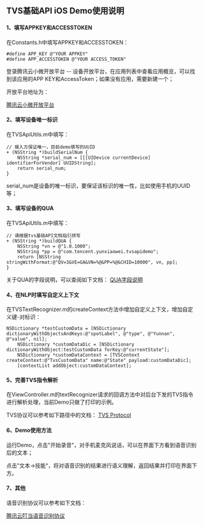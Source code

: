 ## TVS基础API iOS Demo使用说明



#### 1、填写APPKEY和ACCESSTOKEN

在Constants.h中填写APPKEY和ACCESSTOKEN：

```
#define APP_KEY @"YOUR APPKEY"
#define APP_ACCESSTOKEN @"YOUR ACCESS_TOKEN"
```

登录腾讯云小微开放平台 -- 设备开放平台，在应用列表中查看应用概览，可以找到该应用的APP KEY和AccessToken；如果没有应用，需要新建一个；

开放平台地址为：

[腾讯云小微开放平台](https://dingdang.qq.com/open#/)



#### 2、填写设备唯一标识

在TVSApiUtils.m中填写：

```
// 接入方保证唯一，目前demo填写的UUID
+ (NSString *)buildSerialNum {
    NSString *serial_num = [[[UIDevice currentDevice] identifierForVendor] UUIDString];
    return serial_num;
}
```

serial_num是设备的唯一标识，要保证该标识的唯一性，比如使用手机的UUID等；



#### 3、填写设备的QUA

在TVSApiUtils.m中填写：

```
// 请根据tvs基础API文档指引拼写
+ (NSString *)buildQUA {
    NSString *vn = @"1.0.1000";
    NSString *pp = @"com.tencent.yunxiaowei.tvsapidemo";
    return [NSString stringWithFormat:@"QV=3&VE=GA&VN=%@&PP=%@&CHID=10000", vn, pp];
}
```

关于QUA的字段说明，可以查阅如下文档：
[QUA字段说明](https://github.com/TencentDingdang/tvs-tools/blob/master/doc/%E8%85%BE%E8%AE%AF%E5%8F%AE%E5%BD%93HTTP%E6%96%B9%E5%BC%8F%E6%8E%A5%E5%85%A5API%E6%96%87%E6%A1%A3.md#71-qua%E5%AD%97%E6%AE%B5%E8%AF%B4%E6%98%8E)



#### 4、在NLP时填写自定义上下文

在TVSTextRecognizer.m的createContext方法中增加自定义上下文，增加自定义键-对标识：

```
NSDictionary *testCustomData = [NSDictionary dictionaryWithObjectsAndKeys:@"spotLabel", @"type", @"Yunnan", @"value", nil];
    NSDictionary *customDataDic = [NSDictionary dictionaryWithObject:testCustomData forKey:@"currentState"];
    NSDictionary *customDataContext = [TVSContext createContext:@"TvsCustomData" name:@"State" payload:customDataDic];
    [contextList addObject:customDataContext];
```



#### 5、完善TVS指令解析

在ViewController.m的textRecognizer请求的回调方法中对后台下发的TVS指令进行解析处理，当前Demo只做了打印的示例。

TVS协议可以参考如下路径中的文档：
[TVS Protocol](https://github.com/TencentDingdang/tvs-tools/tree/master/Tvs%20Protocol)


#### 6、Demo使用方法

运行Demo，点击"开始录音"，对手机麦克风说话，可以在界面下方看到语音识别后的文本；

点击”文本->技能“，将对语音识别的结果进行语义理解，返回结果并打印在界面下方。



#### 7、其他

语音识别协议可以参考如下文档：

[腾讯云叮当语音识别协议](https://github.com/TencentDingdang/tvs-tools/blob/master/doc/腾讯叮当HTTP方式接入API文档.md#52-语音识别)